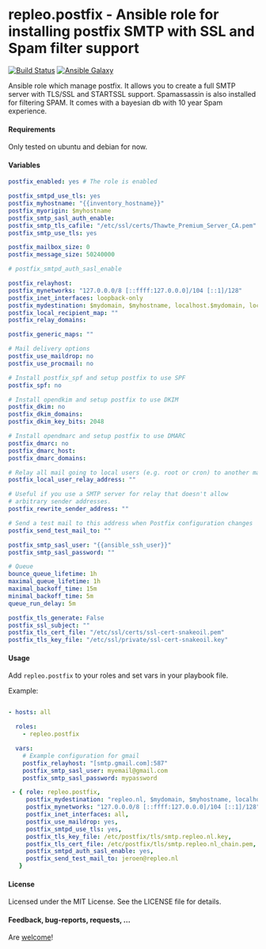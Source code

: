 repleo.postfix - Ansible role for installing postfix SMTP with SSL and Spam filter support
==============

[![Build Status](http://img.shields.io/travis/repleo/ansible-role-postfix.svg?style=flat-square)](https://travis-ci.org/repleo/ansible-role-postfix)
[![Ansible Galaxy](http://img.shields.io/badge/galaxy-repleo.postfix-660198.svg?style=flat)](https://galaxy.ansible.com/repleo/postfix)

Ansible role which manage postfix. It allows you to create a full SMTP server with TLS/SSL and STARTSSL support. Spamassassin is also installed for filtering SPAM. It comes with a bayesian db with 10 year Spam experience.

#### Requirements

Only tested on ubuntu and debian for now.

#### Variables

```yaml
postfix_enabled: yes # The role is enabled

postfix_smtpd_use_tls: yes
postfix_myhostname: "{{inventory_hostname}}"
postfix_myorigin: $myhostname
postfix_smtp_sasl_auth_enable:
postfix_smtp_tls_cafile: "/etc/ssl/certs/Thawte_Premium_Server_CA.pem"
postfix_smtp_use_tls: yes

postfix_mailbox_size: 0
postfix_message_size: 50240000

# postfix_smtpd_auth_sasl_enable

postfix_relayhost:
postfix_mynetworks: "127.0.0.0/8 [::ffff:127.0.0.0]/104 [::1]/128"
postfix_inet_interfaces: loopback-only
postfix_mydestination: $mydomain, $myhostname, localhost.$mydomain, localhost
postfix_local_recipient_map: ""
postfix_relay_domains:

postfix_generic_maps: ""

# Mail delivery options
postfix_use_maildrop: no
postfix_use_procmail: no

# Install postfix_spf and setup postfix to use SPF
postfix_spf: no

# Install opendkim and setup postfix to use DKIM
postfix_dkim: no
postfix_dkim_domains:
postfix_dkim_key_bits: 2048

# Install opendmarc and setup postfix to use DMARC
postfix_dmarc: no
postfix_dmarc_host:
postfix_dmarc_domains:

# Relay all mail going to local users (e.g. root or cron) to another mail address
postfix_local_user_relay_address: ""

# Useful if you use a SMTP server for relay that doesn't allow
# arbitrary sender addresses.
postfix_rewrite_sender_address: ""

# Send a test mail to this address when Postfix configuration changes
postfix_send_test_mail_to: ""

postfix_smtp_sasl_user: "{{ansible_ssh_user}}"
postfix_smtp_sasl_password: ""

# Queue
bounce_queue_lifetime: 1h
maximal_queue_lifetime: 1h
maximal_backoff_time: 15m
minimal_backoff_time: 5m
queue_run_delay: 5m

postfix_tls_generate: False
postfix_ssl_subject: ""
postfix_tls_cert_file: "/etc/ssl/certs/ssl-cert-snakeoil.pem"
postfix_tls_key_file: "/etc/ssl/private/ssl-cert-snakeoil.key"
```

#### Usage

Add `repleo.postfix` to your roles and set vars in your playbook file.

Example:

```yaml

- hosts: all

  roles:
    - repleo.postfix

  vars:
    # Example configuration for gmail
    postfix_relayhost: "[smtp.gmail.com]:587"
    postfix_smtp_sasl_user: myemail@gmail.com
    postfix_smtp_sasl_password: mypassword
```

```yaml
 - { role: repleo.postfix,
     postfix_mydestination: "repleo.nl, $mydomain, $myhostname, localhost.$mydomain, localhost",
     postfix_mynetworks: "127.0.0.0/8 [::ffff:127.0.0.0]/104 [::1]/128",
     postfix_inet_interfaces: all,
     postfix_use_maildrop: yes,
     postfix_smtpd_use_tls: yes,
     postfix_tls_key_file: /etc/postfix/tls/smtp.repleo.nl.key,
     postfix_tls_cert_file: /etc/postfix/tls/smtp.repleo.nl_chain.pem,
     postfix_smtpd_auth_sasl_enable: yes,
     postfix_send_test_mail_to: jeroen@repleo.nl
   }
```

#### License

Licensed under the MIT License. See the LICENSE file for details.

#### Feedback, bug-reports, requests, ...

Are [welcome](https://github.com/repleo/repleo.postfix/issues)!
